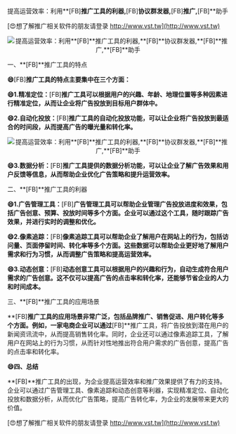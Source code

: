 提高运营效率：利用**[FB]**推广工具的利器,**[FB]**协议群发器,**[FB]**推广,**[FB]**助手

[😍想了解推广相关软件的朋友请登录 http://www.vst.tw](http://www.vst.tw)

 <center><img src="https://vst.tw/MP4/tuiguang/png/7.png" alt="提高运营效率：利用**[FB]**推广工具的利器,**[FB]**协议群发器,**[FB]**推广,**[FB]**助手"></center>

一、**[FB]**推广工具的特点

**😄**[FB]**推广工具的特点主要集中在三个方面：**

**😄1.精准定位：**[FB]**推广工具可以根据用户的兴趣、年龄、地理位置等多种因素进行精准定位，从而让企业将广告投放到目标用户群体中。**

**😄2.自动化投放：**[FB]**推广工具的自动化投放功能，可以让企业将广告投放到最适合的时间段，从而提高广告的曝光量和转化率。**

 <center><img src="https://vst.tw/MP4/tuiguang/png/4.png" alt="提高运营效率：利用**[FB]**推广工具的利器,**[FB]**协议群发器,**[FB]**推广,**[FB]**助手"></center>

**😄3.数据分析：**[FB]**推广工具提供的数据分析功能，可以让企业了解广告效果和用户反馈等信息，从而帮助企业优化广告策略和提升运营效率。**

二、**[FB]**推广工具的利器

**😄1.广告管理工具：**[FB]**广告管理工具可以帮助企业管理广告投放进度和效果，包括广告创意、预算、投放时间等多个方面。企业可以通过这个工具，随时跟踪广告效果，并进行实时的调整和优化。**

**😄2.像素追踪：**[FB]**像素追踪工具可以帮助企业了解用户在网站上的行为，包括访问量、页面停留时间、转化率等多个方面。这些数据可以帮助企业更好地了解用户需求和行为习惯，从而调整广告策略和提高运营效率。**

**😄3.动态创意：**[FB]**动态创意工具可以根据用户的兴趣和行为，自动生成符合用户需求的广告创意。这不仅可以提高广告的点击率和转化率，还能够节省企业的人力和时间成本。**

三、**[FB]**推广工具的应用场景

**[FB]**推广工具的应用场景非常广泛，包括品牌推广、销售促进、用户转化等多个方面。例如，一家电商企业可以通过**[FB]**推广工具，将广告投放到潜在用户的新闻资讯流中，从而提高销售转化率。同时，企业还可以通过像素追踪工具，了解用户在网站上的行为习惯，从而针对性地推出符合用户需求的广告创意，提高广告的点击率和转化率。

**😄四、总结**

**[FB]**推广工具的出现，为企业提高运营效率和推广效果提供了有力的支持。企业可以通过广告管理工具、像素追踪和动态创意等利器，实现精准定位、自动化投放和数据分析，从而优化广告策略，提高广告转化率，为企业的发展带来更大的价值。

[😍想了解推广相关软件的朋友请登录 http://www.vst.tw](http://www.vst.tw)



